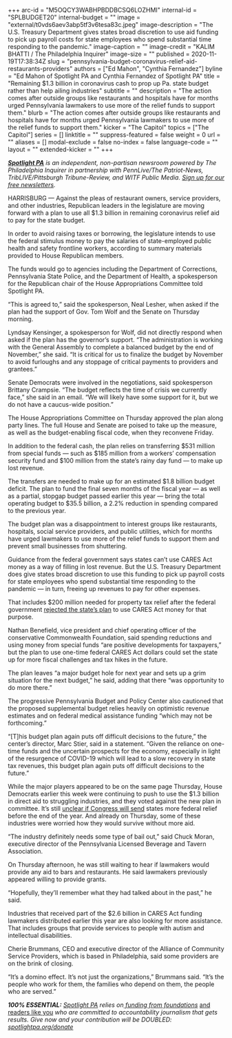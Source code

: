 +++
arc-id = "M5OQCY3WABHPBDDBCSQ6LOZHMI"
internal-id = "SPLBUDGET20"
internal-budget = ""
image = "external/t0vds6aev3abp5tf3v6tesa83c.jpeg"
image-description = "The U.S. Treasury Department gives states broad discretion to use aid funding to pick up payroll costs for state employees who spend substantial time responding to the pandemic."
image-caption = ""
image-credit = "KALIM BHATTI / The Philadelphia Inquirer"
image-size = ""
published = 2020-11-19T17:38:34Z
slug = "pennsylvania-budget-coronavirus-relief-aid-restaurants-providers"
authors = ["Ed Mahon", "Cynthia Fernandez"]
byline = "Ed Mahon of Spotlight PA and Cynthia Fernandez of Spotlight PA"
title = "Remaining $1.3 billion in coronavirus cash to prop up Pa. state budget rather than help ailing industries"
subtitle = ""
description = "The action comes after outside groups like restaurants and hospitals have for months urged Pennsylvania lawmakers to use more of the relief funds to support them."
blurb = "The action comes after outside groups like restaurants and hospitals have for months urged Pennsylvania lawmakers to use more of the relief funds to support them."
kicker = "The Capitol"
topics = ["The Capitol"]
series = []
linktitle = ""
suppress-featured = false
weight = 0
url = ""
aliases = []
modal-exclude = false
no-index = false
language-code = ""
layout = ""
extended-kicker = ""
+++

<a href="https://www.spotlightpa.org/"><i><b>Spotlight PA</b></i></a><i> is an independent, non-partisan newsroom powered by The Philadelphia Inquirer in partnership with PennLive/The Patriot-News, TribLIVE/Pittsburgh Tribune-Review, and WITF Public Media. </i><a href="https://www.spotlightpa.org/newsletters"><i>Sign up for our free newsletters</i></a><i>.</i>

HARRISBURG — Against the pleas of restaurant owners, service providers, and other industries, Republican leaders in the legislature are moving forward with a plan to use all $1.3 billion in remaining coronavirus relief aid to pay for the state budget.

In order to avoid raising taxes or borrowing, the legislature intends to use the federal stimulus money to pay the salaries of state-employed public health and safety frontline workers, according to summary materials provided to House Republican members.

The funds would go to agencies including the Department of Corrections, Pennsylvania State Police, and the Department of Health, a spokesperson for the Republican chair of the House Appropriations Committee told Spotlight PA.

“This is agreed to,” said the spokesperson, Neal Lesher, when asked if the plan had the support of Gov. Tom Wolf and the Senate on Thursday morning.

Lyndsay Kensinger, a spokesperson for Wolf, did not directly respond when asked if the plan has the governor’s support. “The administration is working with the General Assembly to complete a balanced budget by the end of November,” she said. “It is critical for us to finalize the budget by November to avoid furloughs and any stoppage of critical payments to providers and grantees.”

<script src="https://www.spotlightpa.org/embed.js" async></script><div data-spl-embed-version="1" data-spl-src="https://www.spotlightpa.org/embeds/newsletter/"></div>

Senate Democrats were involved in the negotiations, said spokesperson Brittany Crampsie. “The budget reflects the time of crisis we currently face,” she said in an email. “We will likely have some support for it, but we do not have a caucus-wide position.”

The House Appropriations Committee on Thursday approved the plan along party lines. The full House and Senate are poised to take up the measure, as well as the budget-enabling fiscal code, when they reconvene Friday.

In addition to the federal cash, the plan relies on transferring $531 million from special funds — such as $185 million from a workers’ compensation security fund and $100 million from the state’s rainy day fund — to make up lost revenue.

The transfers are needed to make up for an estimated $1.8 billion budget deficit. The plan to fund the final seven months of the fiscal year — as well as a partial, stopgap budget passed earlier this year — bring the total operating budget to $35.5 billion, a 2.2% reduction in spending compared to the previous year.

The budget plan was a disappointment to interest groups like restaurants, hospitals, social service providers, and public utilities, which for months have urged lawmakers to use more of the relief funds to support them and prevent small businesses from shuttering.

Guidance from the federal government says states can’t use CARES Act money as a way of filling in lost revenue. But the U.S. Treasury Department does give states broad discretion to use this funding to pick up payroll costs for state employees who spend substantial time responding to the pandemic — in turn, freeing up revenues to pay for other expenses.

That includes $200 million needed for property tax relief after the federal government <a href="https://www.spotlightpa.org/news/2020/11/pennsylvania-budget-property-tax-relief-coronavirus-relief-funding/">rejected the state’s plan</a> to use CARES Act money for that purpose.

Nathan Benefield, vice president and chief operating officer of the conservative Commonwealth Foundation, said spending reductions and using money from special funds “are positive developments for taxpayers,” but the plan to use one-time federal CARES Act dollars could set the state up for more fiscal challenges and tax hikes in the future.

The plan leaves “a major budget hole for next year and sets up a grim situation for the next budget,” he said, adding that there “was opportunity to do more there.”

The progressive Pennsylvania Budget and Policy Center also cautioned that the proposed supplemental budget relies heavily on optimistic revenue estimates and on federal medical assistance funding “which may not be forthcoming.”

“[T]his budget plan again puts off difficult decisions to the future,” the center’s director, Marc Stier, said in a statement. “Given the reliance on one-time funds and the uncertain prospects for the economy, especially in light of the resurgence of COVID-19 which will lead to a slow recovery in state tax revenues, this budget plan again puts off difficult decisions to the future.”

While the major players appeared to be on the same page Thursday, House Democrats earlier this week were continuing to push to use the $1.3 billion in direct aid to struggling industries, and they voted against the new plan in committee. It’s still <a href="https://www.cnbc.com/2020/11/19/coronavirus-stimulus-update-mcconnell-agrees-to-resume-talks-schumer-says.html">unclear if Congress will send</a> states more federal relief before the end of the year. And already on Thursday, some of these industries were worried how they would survive without more aid.

“The industry definitely needs some type of bail out,” said Chuck Moran, executive director of the Pennsylvania Licensed Beverage and Tavern Association.

<script src="https://www.spotlightpa.org/embed.js" async></script><div data-spl-embed-version="1" data-spl-src="https://www.spotlightpa.org/embeds/donate/?teaser_text=Spotlight%20PA%20provides%20essential%2C%20public-service%20journalism%20thanks%20to%20its%20dedicated%20and%20passionate%20members.%20%3Cb%3EJoin%20today%20and%20we'll%20DOUBLE%20your%20gift.%3C%2Fb%3E&cta_text=YES%2C%20DOUBLE%20MY%20GIFT&eyebrow_text=BECOME%20A%20MEMBER"></div>

On Thursday afternoon, he was still waiting to hear if lawmakers would provide any aid to bars and restaurants. He said lawmakers previously appeared willing to provide grants.

“Hopefully, they’ll remember what they had talked about in the past,” he said.

Industries that received part of the $2.6 billion in CARES Act funding lawmakers distributed earlier this year are also looking for more assistance. That includes groups that provide services to people with autism and intellectual disabilities.

Cherie Brummans, CEO and executive director of the Alliance of Community Service Providers, which is based in Philadelphia, said some providers are on the brink of closing.

“It’s a domino effect. It’s not just the organizations,” Brummans said. “It’s the people who work for them, the families who depend on them, the people who are served.”

<i><b>100% ESSENTIAL:</b></i><i> </i><a href="https://www.spotlightpa.org/"><i>Spotlight PA</i></a><i> relies on</i><a href="https://www.spotlightpa.org/support"><i> funding from foundations</i></a><i> </i><a href="https://www.spotlightpa.org/support">and readers like you</a><i> who are committed to accountability journalism that gets results. Give now and your contribution will be DOUBLED: </i><a href="https://www.spotlightpa.org/donate"><i>spotlightpa.org/donate</i></a>
